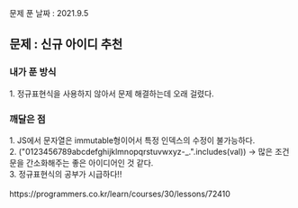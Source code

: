 문제 푼 날짜 : 2021.9.5

<h2>문제 : 신규 아이디 추천</h2>

<h3>내가 푼 방식</h3>
<div>1. 정규표현식을 사용하지 않아서 문제 해결하는데 오래 걸렸다.</div>

<h3>깨달은 점</h3>
<div>1. JS에서 문자열은 immutable형이어서 특정 인덱스의 수정이 불가능하다.</div>
<div>2. ("0123456789abcdefghijklmnopqrstuvwxyz-_.".includes(val)) -> 많은 조건문을 간소화해주는 좋은 아이디어인 것 같다.</div>
<div>3. 정규표현식의 공부가 시급하다!!</div>

<br>
https://programmers.co.kr/learn/courses/30/lessons/72410